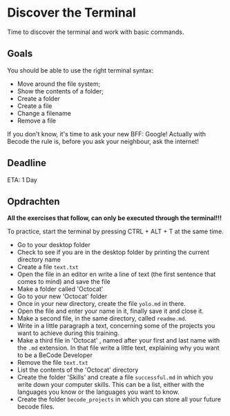 # Discover the Terminal

Time to discover the terminal and work with basic commands.

## Goals

You should be able to use the right terminal syntax:
- Move around the file system;
- Show the contents of a folder;
- Create a folder
- Create a file
- Change a filename
- Remove a file

If you don't know, it's time to ask your new BFF: Google!
Actually with Becode the rule is, before you ask your neighbour, ask the internet!

## Deadline

ETA: 1 Day

## Opdrachten

**All the exercises that follow, can only be executed through the terminal!!!**

To practice, start the terminal by pressing CTRL + ALT + T at the same time.

- Go to your desktop folder
- Check to see if you are in the desktop folder by printing the current directory name
- Create a file `text.txt`
- Open the file in an editor en write a line of text (the first sentence that comes to mind) and save the file
- Make a folder called 'Octocat'
- Go to your new 'Octocat' folder
- Once in your new directory, create the file `yolo.md` in there.
- Open the file and enter your name in it, finally save it and close it.
- Make a second file, in the same directory, called `readme.md`.
- Write in a little paragraph a text, concerning some of the projects you want to achieve during this training.
- Make a third file in 'Octocat' , named after your first and last name with the `.md` extension. In that file write a little text, explaining why you want to be a BeCode Developer
- Remove the file `text.txt`
- List the contents of the 'Octocat' directory
- Create the folder 'Skills' and create a file `successful.md` in which you write down your computer skills. This can be a list, either with the languages you know or the languages you want to know.
- Create the folder `becode_projects` in which you can store all your future becode files.